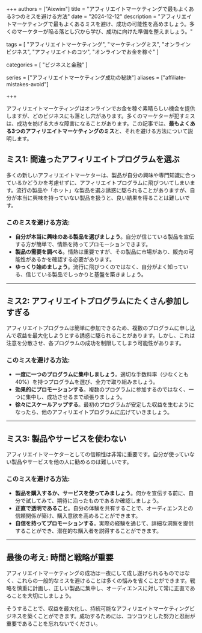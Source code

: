 +++
authors = ["Aixwim"]
title = "アフィリエイトマーケティングで最もよくある3つのミスを避ける方法"
date = "2024-12-12"
description = "アフィリエイトマーケティングで最もよくあるミスを避け、成功の可能性を高めましょう。多くのマーケターが陥る落とし穴から学び、成功に向けた準備を整えましょう。"

tags = [
  "アフィリエイトマーケティング",
  "マーケティングミス",
  "オンラインビジネス",
  "アフィリエイトのコツ",
  "オンラインでお金を稼ぐ"
]

categories = [
  "ビジネスと金融"
]

series = ["アフィリエイトマーケティング成功の秘訣"]
aliases = ["affiliate-mistakes-avoid"]

+++

アフィリエイトマーケティングはオンラインでお金を稼ぐ素晴らしい機会を提供しますが、どのビジネスにも落とし穴があります。多くのマーケターが犯すミスは、成功を妨げる大きな障害になることがあります。この記事では、**最もよくある3つのアフィリエイトマーケティングのミス**と、それを避ける方法について説明します。

<!--more-->

## ミス1: 間違ったアフィリエイトプログラムを選ぶ

多くの新しいアフィリエイトマーケターは、製品が自分の興味や専門知識に合っているかどうかを考慮せずに、アフィリエイトプログラムに飛びついてしまいます。流行の製品や「ホット」な製品を選ぶ誘惑に駆られることがありますが、自分が本当に興味を持っていない製品を扱うと、良い結果を得ることは難しいです。

### このミスを避ける方法:
- **自分が本当に興味のある製品を選びましょう**。自分が信じている製品を宣伝する方が簡単で、情熱を持ってプロモーションできます。
- **製品の需要を調べる**。情熱は重要ですが、その製品に市場があり、販売の可能性があるかを確認する必要があります。
- **ゆっくり始めましょう**。流行に飛びつくのではなく、自分がよく知っている、信じている製品でしっかりと基盤を築きましょう。

---

## ミス2: アフィリエイトプログラムにたくさん参加しすぎる

アフィリエイトプログラムは簡単に参加できるため、複数のプログラムに申し込んで収益を最大化しようとする誘惑に駆られることがあります。しかし、これは注意を分散させ、各プログラムの成功を制限してしまう可能性があります。

### このミスを避ける方法:
- **一度に一つのプログラムに集中しましょう**。適切な手数料率（少なくとも40%）を持つプログラムを選び、全力で取り組みましょう。
- **効果的にプロモーションする**。複数のプログラムに参加するのではなく、一つに集中し、成功させるまで頑張りましょう。
- **徐々にスケールアップする**。最初のプログラムが安定した収益を生むようになったら、他のアフィリエイトプログラムに広げていきましょう。

---

## ミス3: 製品やサービスを使わない

アフィリエイトマーケターとしての信頼性は非常に重要です。自分が使っていない製品やサービスを他の人に勧めるのは難しいです。

### このミスを避ける方法:
- **製品を購入するか、サービスを使ってみましょう**。何かを宣伝する前に、自分で試してみて、期待に沿ったものであるか確認しましょう。
- **正直で透明であること**。自分の体験を共有することで、オーディエンスとの信頼関係が築け、購入意欲を高めることができます。
- **自信を持ってプロモーションする**。実際の経験を通じて、詳細な洞察を提供することができ、潜在的な購入者を説得することができます。

---

## 最後の考え: 時間と戦略が重要

アフィリエイトマーケティングの成功は一夜にして成し遂げられるものではなく、これらの一般的なミスを避けることは多くの悩みを省くことができます。戦略を慎重に計画し、正しい製品に集中し、オーディエンスに対して常に正直であることを大切にしましょう。

そうすることで、収益を最大化し、持続可能なアフィリエイトマーケティングビジネスを築くことができます。成功するためには、コツコツとした努力と忍耐が重要であることを忘れないでください。
